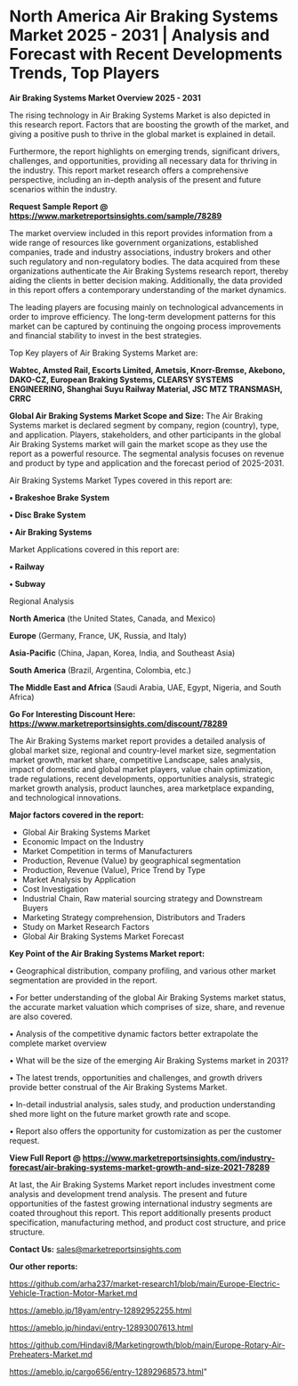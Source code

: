 # North America Air Braking Systems Market 2025 - 2031 | Analysis and Forecast with Recent Developments Trends, Top Players

<Strong> Air Braking Systems Market Overview 2025 - 2031</strong>

The rising technology in Air Braking Systems Market is also depicted in this research report. Factors that are boosting the growth of the market, and giving a positive push to thrive in the global market is explained in detail.

Furthermore, the report highlights on emerging trends, significant drivers, challenges, and opportunities, providing all necessary data for thriving in the industry. This report market research offers a comprehensive perspective, including an in-depth analysis of the present and future scenarios within the industry.

<strong>Request Sample Report @ <a href=https://www.marketreportsinsights.com/sample/78289>https://www.marketreportsinsights.com/sample/78289</a></strong>

The market overview included in this report provides information from a wide range of resources like government organizations, established companies, trade and industry associations, industry brokers and other such regulatory and non-regulatory bodies. The data acquired from these organizations authenticate the Air Braking Systems research report, thereby aiding the clients in better decision making. Additionally, the data provided in this report offers a contemporary understanding of the market dynamics.

The leading players are focusing mainly on technological advancements in order to improve efficiency. The long-term development patterns for this market can be captured by continuing the ongoing process improvements and financial stability to invest in the best strategies.

Top Key players of Air Braking Systems Market are:

<strong>Wabtec, Amsted Rail, Escorts Limited, Ametsis, Knorr-Bremse, Akebono, DAKO-CZ, European Braking Systems, CLEARSY SYSTEMS ENGINEERING, Shanghai Suyu Railway Material, JSC MTZ TRANSMASH, CRRC</strong>

<strong><b>Global Air Braking Systems Market Scope and Size:</b></strong>
The Air Braking Systems market is declared segment by company, region (country), type, and application. Players, stakeholders, and other participants in the global Air Braking Systems market will gain the market scope as they use the report as a powerful resource. The segmental analysis focuses on revenue and product by type and application and the forecast period of 2025-2031.

Air Braking Systems Market Types covered in this report are:

<strong>• Brakeshoe Brake System

• Disc Brake System

• Air Braking Systems</strong>

Market Applications covered in this report are:

<strong>• Railway

• Subway</strong> 

Regional Analysis

<strong>North America</strong> (the United States, Canada, and Mexico)

<strong>Europe</strong> (Germany, France, UK, Russia, and Italy)

<strong>Asia-Pacific</strong> (China, Japan, Korea, India, and Southeast Asia)

<strong>South America</strong> (Brazil, Argentina, Colombia, etc.)

<strong>The Middle East and Africa</strong> (Saudi Arabia, UAE, Egypt, Nigeria, and South Africa)

<strong>Go For Interesting Discount Here: <a href=https://www.marketreportsinsights.com/discount/78289>https://www.marketreportsinsights.com/discount/78289</a></strong>

The Air Braking Systems market report provides a detailed analysis of global market size, regional and country-level market size, segmentation market growth, market share, competitive Landscape, sales analysis, impact of domestic and global market players, value chain optimization, trade regulations, recent developments, opportunities analysis, strategic market growth analysis, product launches, area marketplace expanding, and technological innovations.

<strong><b>Major factors covered in the report:</b></strong>
<ul>
  <li>Global Air Braking Systems Market </li>
  <li>Economic Impact on the Industry</li>
  <li>Market Competition in terms of Manufacturers</li>
  <li>Production, Revenue (Value) by geographical segmentation</li>
  <li>Production, Revenue (Value), Price Trend by Type</li>
  <li>Market Analysis by Application</li>
  <li>Cost Investigation</li>
  <li>Industrial Chain, Raw material sourcing strategy and Downstream Buyers</li>
  <li>Marketing Strategy comprehension, Distributors and Traders</li>
  <li>Study on Market Research Factors</li>
  <li>Global Air Braking Systems Market Forecast</li>
</ul>

<strong><b>Key Point of the Air Braking Systems Market report:</b></strong>

• Geographical distribution, company profiling, and various other market segmentation are provided in the report.

• For better understanding of the global Air Braking Systems market status, the accurate market valuation which comprises of size, share, and revenue are also covered.

• Analysis of the competitive dynamic factors better extrapolate the complete market overview

• What will be the size of the emerging Air Braking Systems market in 2031?

• The latest trends, opportunities and challenges, and growth drivers provide better construal of the Air Braking Systems Market.

• In-detail industrial analysis, sales study, and production understanding shed more light on the future market growth rate and scope.

• Report also offers the opportunity for customization as per the customer request.

<strong><b>View Full Report @ <a href=https://www.marketreportsinsights.com/industry-forecast/air-braking-systems-market-growth-and-size-2021-78289>https://www.marketreportsinsights.com/industry-forecast/air-braking-systems-market-growth-and-size-2021-78289</a></b></strong>


At last, the Air Braking Systems Market report includes investment come analysis and development trend analysis. The present and future opportunities of the fastest growing international industry segments are coated throughout this report. This report additionally presents product specification, manufacturing method, and product cost structure, and price structure.

<strong>Contact Us:</strong>
sales@marketreportsinsights.com

<strong>Our other reports:</strong>

<a href=https://github.com/arha237/market-research1/blob/main/Europe-Electric-Vehicle-Traction-Motor-Market.md>https://github.com/arha237/market-research1/blob/main/Europe-Electric-Vehicle-Traction-Motor-Market.md</a>

<a href=https://ameblo.jp/18yam/entry-12892952255.html>https://ameblo.jp/18yam/entry-12892952255.html</a>

<a href=https://ameblo.jp/hindavi/entry-12893007613.html>https://ameblo.jp/hindavi/entry-12893007613.html</a>

<a href=https://github.com/Hindavi8/Marketingrowth/blob/main/Europe-Rotary-Air-Preheaters-Market.md>https://github.com/Hindavi8/Marketingrowth/blob/main/Europe-Rotary-Air-Preheaters-Market.md</a>

<a href=https://ameblo.jp/cargo656/entry-12892968573.html>https://ameblo.jp/cargo656/entry-12892968573.html</a>"
